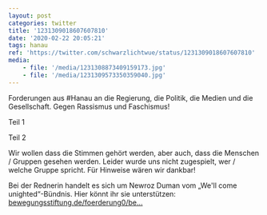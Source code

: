 ```yaml
---
layout: post
categories: twitter
title: '1231309018607607810'
date: '2020-02-22 20:05:21'
tags: hanau
ref: 'https://twitter.com/schwarzlichtwue/status/1231309018607607810'
media:
    - file: '/media/1231308873409159173.jpg'
    - file: '/media/1231309573350359040.jpg'
---
```

Forderungen aus #Hanau an die Regierung, die Politik, die Medien und die Gesellschaft. Gegen Rassismus und Faschismus!



Teil 1  


Teil 2  


Wir wollen dass die Stimmen gehört werden, aber auch, dass die Menschen / Gruppen gesehen werden. Leider wurde uns nicht zugespielt, wer / welche Gruppe spricht. Für Hinweise wären wir dankbar! 


Bei der Rednerin handelt es sich um Newroz Duman vom „We'll come unighted“-Bündnis. Hier könnt ihr sie unterstützen: [bewegungsstiftung.de/foerderung0/be…](https://www.bewegungsstiftung.de/foerderung0/bewegungsarbeiter/duman.html) 

